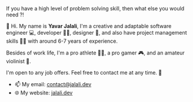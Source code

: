 If you have a high level of problem solving skill, then what else you would need ?!

👋 Hi. My name is **Yavar Jalali**, I'm a creative and adaptable software engineer 💻, developer 👨‍💻, designer 🎨, and also have project management skills 👨‍💼 with around 6-7 years of experience.

Besides of work life, I'm a pro athlete 🏋🏻, a pro gamer 🎮, and an amateur violinist 🎻.

I'm open to any job offers.
Feel free to contact me at any time. 💞️

- 📫 My email: contact@jalali.dev
- 🌐 My website: [jalali.dev](https://jalali.dev)


